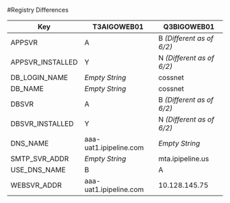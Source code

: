 #Registry Differences

|Key| T3AIGOWEB01|Q3BIGOWEB01|
|-----------------|----------|---------------------|
|APPSVR|A|B *(Different as of 6/2)*|
|APPSVR_INSTALLED|Y|N *(Different as of 6/2)*|
|DB_LOGIN_NAME|*Empty String*|cossnet|
|DB_NAME|*Empty String*|cossnet|
|DBSVR|A|B *(Different as of 6/2)*|
|DBSVR_INSTALLED|Y|N *(Different as of 6/2)*|
|DNS_NAME|aaa-uat1.ipipeline.com|*Empty String*|
|SMTP_SVR_ADDR|*Empty String*|mta.ipipeline.us|
|USE_DNS_NAME|B|A|
|WEBSVR_ADDR|aaa-uat1.ipipeline.com|10.128.145.75|

